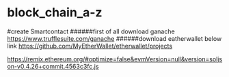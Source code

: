 # block_chain_a-z
#create Smartcontact
######first of all download ganache
https://www.trufflesuite.com/ganache 
######download eatherwallet below link
https://github.com/MyEtherWallet/etherwallet/projects

https://remix.ethereum.org/#optimize=false&evmVersion=null&version=soljson-v0.4.26+commit.4563c3fc.js

